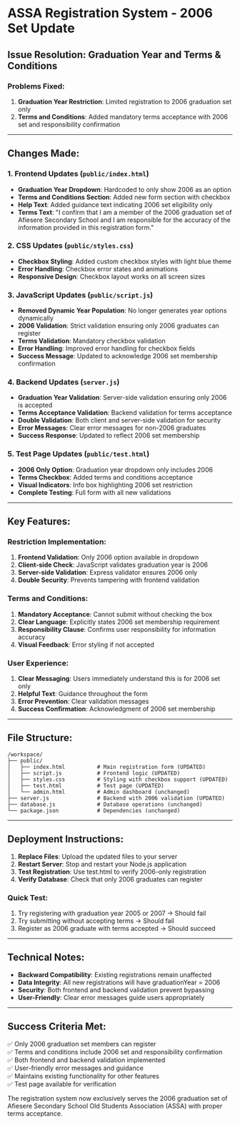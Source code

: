 # ASSA Registration System - 2006 Set Update

## Issue Resolution: Graduation Year and Terms & Conditions

### Problems Fixed:
1. **Graduation Year Restriction**: Limited registration to 2006 graduation set only
2. **Terms and Conditions**: Added mandatory terms acceptance with 2006 set and responsibility confirmation

---

## Changes Made:

### 1. Frontend Updates (`public/index.html`)
- **Graduation Year Dropdown**: Hardcoded to only show 2006 as an option
- **Terms and Conditions Section**: Added new form section with checkbox
- **Help Text**: Added guidance text indicating 2006 set eligibility only
- **Terms Text**: "I confirm that I am a member of the 2006 graduation set of Afiesere Secondary School and I am responsible for the accuracy of the information provided in this registration form."

### 2. CSS Updates (`public/styles.css`)
- **Checkbox Styling**: Added custom checkbox styles with light blue theme
- **Error Handling**: Checkbox error states and animations
- **Responsive Design**: Checkbox layout works on all screen sizes

### 3. JavaScript Updates (`public/script.js`)
- **Removed Dynamic Year Population**: No longer generates year options dynamically
- **2006 Validation**: Strict validation ensuring only 2006 graduates can register
- **Terms Validation**: Mandatory checkbox validation
- **Error Handling**: Improved error handling for checkbox fields
- **Success Message**: Updated to acknowledge 2006 set membership confirmation

### 4. Backend Updates (`server.js`)
- **Graduation Year Validation**: Server-side validation ensuring only 2006 is accepted
- **Terms Acceptance Validation**: Backend validation for terms acceptance
- **Double Validation**: Both client and server-side validation for security
- **Error Messages**: Clear error messages for non-2006 graduates
- **Success Response**: Updated to reflect 2006 set membership

### 5. Test Page Updates (`public/test.html`)
- **2006 Only Option**: Graduation year dropdown only includes 2006
- **Terms Checkbox**: Added terms and conditions acceptance
- **Visual Indicators**: Info box highlighting 2006 set restriction
- **Complete Testing**: Full form with all new validations

---

## Key Features:

### Restriction Implementation:
1. **Frontend Validation**: Only 2006 option available in dropdown
2. **Client-side Check**: JavaScript validates graduation year is 2006
3. **Server-side Validation**: Express validator ensures 2006 only
4. **Double Security**: Prevents tampering with frontend validation

### Terms and Conditions:
1. **Mandatory Acceptance**: Cannot submit without checking the box
2. **Clear Language**: Explicitly states 2006 set membership requirement
3. **Responsibility Clause**: Confirms user responsibility for information accuracy
4. **Visual Feedback**: Error styling if not accepted

### User Experience:
1. **Clear Messaging**: Users immediately understand this is for 2006 set only
2. **Helpful Text**: Guidance throughout the form
3. **Error Prevention**: Clear validation messages
4. **Success Confirmation**: Acknowledgment of 2006 set membership

---

## File Structure:
```
/workspace/
├── public/
│   ├── index.html          # Main registration form (UPDATED)
│   ├── script.js           # Frontend logic (UPDATED)
│   ├── styles.css          # Styling with checkbox support (UPDATED)
│   ├── test.html           # Test page (UPDATED)
│   └── admin.html          # Admin dashboard (unchanged)
├── server.js               # Backend with 2006 validation (UPDATED)
├── database.js             # Database operations (unchanged)
└── package.json            # Dependencies (unchanged)
```

---

## Deployment Instructions:

1. **Replace Files**: Upload the updated files to your server
2. **Restart Server**: Stop and restart your Node.js application
3. **Test Registration**: Use test.html to verify 2006-only registration
4. **Verify Database**: Check that only 2006 graduates can register

### Quick Test:
1. Try registering with graduation year 2005 or 2007 → Should fail
2. Try submitting without accepting terms → Should fail  
3. Register as 2006 graduate with terms accepted → Should succeed

---

## Technical Notes:

- **Backward Compatibility**: Existing registrations remain unaffected
- **Data Integrity**: All new registrations will have graduationYear = 2006
- **Security**: Both frontend and backend validation prevent bypassing
- **User-Friendly**: Clear error messages guide users appropriately

---

## Success Criteria Met:
✅ Only 2006 graduation set members can register  
✅ Terms and conditions include 2006 set and responsibility confirmation  
✅ Both frontend and backend validation implemented  
✅ User-friendly error messages and guidance  
✅ Maintains existing functionality for other features  
✅ Test page available for verification  

The registration system now exclusively serves the 2006 graduation set of Afiesere Secondary School Old Students Association (ASSA) with proper terms acceptance.
